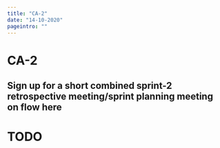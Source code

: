 ```yaml
---
title: "CA-2"
date: "14-10-2020"
pageintro: ""
---
```

         
# CA-2 


## Sign up for a short combined sprint-2 retrospective meeting/sprint planning meeting on flow here
# TODO